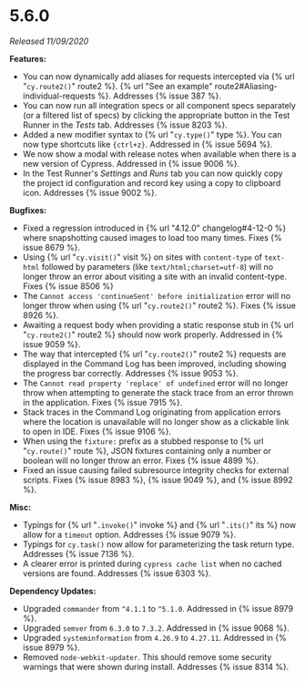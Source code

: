 # 5.6.0

*Released 11/09/2020*

**Features:**

- You can now dynamically add aliases for requests intercepted via {% url "`cy.route2()`" route2 %}. {% url "See an example" route2#Aliasing-individual-requests %}. Addresses {% issue 387 %}.
- You can now run all integration specs or all component specs separately (or a filtered list of specs) by clicking the appropriate button in the Test Runner in the *Tests* tab. Addresses {% issue 8203 %}.
- Added a new modifier syntax to {% url "`cy.type()`" type %}. You can now type shortcuts like `{ctrl+z}`. Addressed in {% issue 5694 %}.
- We now show a modal with release notes when available when there is a new version of Cypress. Addressed in {% issue 9006 %}.
- In the Test Runner's *Settings* and *Runs* tab you can now quickly copy the project id configuration and record key using a copy to clipboard icon. Addresses {% issue 9002 %}.

**Bugfixes:**

- Fixed a regression introduced in {% url "4.12.0" changelog#4-12-0 %} where snapshotting caused images to load too many times. Fixes {% issue 8679 %}.
- Using {% url "`cy.visit()`" visit %} on sites with `content-type` of `text-html` followed by parameters (like `text/html;charset=utf-8`) will no longer throw an error about visiting a site with an invalid content-type. Fixes {% issue 8506 %}
- The `Cannot access 'continueSent' before initialization` error will no longer throw when using {% url "`cy.route2()`" route2 %}. Fixes {% issue 8926 %}.
- Awaiting a request body when providing a static response stub in {% url "`cy.route2()`" route2 %} should now work properly. Addressed in {% issue 9059 %}.
- The way that intercepted {% url "`cy.route2()`" route2 %} requests are displayed in the Command Log has been improved, including showing the progress bar correctly. Addresses {% issue 9053 %}.
- The `Cannot read property 'replace' of undefined` error will no longer throw when attempting to generate the stack trace from an error thrown in the application. Fixes {% issue 7915 %}.
- Stack traces in the Command Log originating from application errors where the location is unavailable will no longer show as a clickable link to open in IDE. Fixes {% issue 9106 %}.
- When using the `fixture:` prefix as a stubbed response to {% url "`cy.route()`" route %}, JSON fixtures containing only a number or boolean will no longer throw an error. Fixes {% issue 4899 %}.
- Fixed an issue causing failed subresource integrity checks for external scripts. Fixes {% issue 8983 %}, {% issue 9049 %}, and {% issue 8992 %}.

**Misc:**

- Typings for {% url "`.invoke()`" invoke %} and {% url "`.its()`" its %} now allow for a `timeout` option. Addresses {% issue 9079 %}.
- Typings for `cy.task()` now allow for parameterizing the task return type. Addresses {% issue 7136 %}.
- A clearer error is printed during `cypress cache list` when no cached versions are found. Addresses {% issue 6303 %}.

**Dependency Updates:**

- Upgraded `commander` from `^4.1.1` to `^5.1.0`. Addressed in {% issue 8979 %}.
- Upgraded `semver` from `6.3.0` to `7.3.2`. Addressed in {% issue 9068 %}.
- Upgraded `systeminformation` from `4.26.9` to `4.27.11`. Addressed in {% issue 8979 %}.
- Removed `node-webkit-updater`. This should remove some security warnings that were shown during install. Addresses {% issue 8314 %}.
